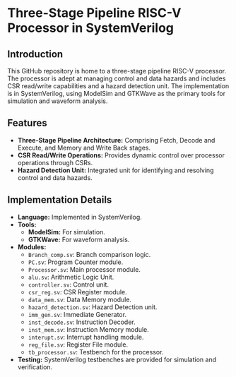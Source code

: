 # Three-Stage Pipeline RISC-V Processor in SystemVerilog

## Introduction
This GitHub repository is home to a three-stage pipeline RISC-V processor. The processor is adept at managing control and data hazards and includes CSR read/write capabilities and a hazard detection unit. The implementation is in SystemVerilog, using ModelSim and GTKWave as the primary tools for simulation and waveform analysis.

## Features
- **Three-Stage Pipeline Architecture:** Comprising Fetch, Decode and Execute, and Memory and Write Back stages.
- **CSR Read/Write Operations:** Provides dynamic control over processor operations through CSRs.
- **Hazard Detection Unit:** Integrated unit for identifying and resolving control and data hazards.

## Implementation Details
- **Language:** Implemented in SystemVerilog.
- **Tools:**
  - **ModelSim:** For simulation.
  - **GTKWave:** For waveform analysis.
- **Modules:**
  - `Branch_comp.sv`: Branch comparison logic.
  - `PC.sv`: Program Counter module.
  - `Processor.sv`: Main processor module.
  - `alu.sv`: Arithmetic Logic Unit.
  - `controller.sv`: Control unit.
  - `csr_reg.sv`: CSR Register module.
  - `data_mem.sv`: Data Memory module.
  - `hazard_detection.sv`: Hazard Detection unit.
  - `imm_gen.sv`: Immediate Generator.
  - `inst_decode.sv`: Instruction Decoder.
  - `inst_mem.sv`: Instruction Memory module.
  - `interupt.sv`: Interrupt handling module.
  - `reg_file.sv`: Register File module.
  - `tb_processor.sv`: Testbench for the processor.
- **Testing:** SystemVerilog testbenches are provided for simulation and verification.
